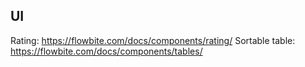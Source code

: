 ## UI

Rating: https://flowbite.com/docs/components/rating/
Sortable table: https://flowbite.com/docs/components/tables/
